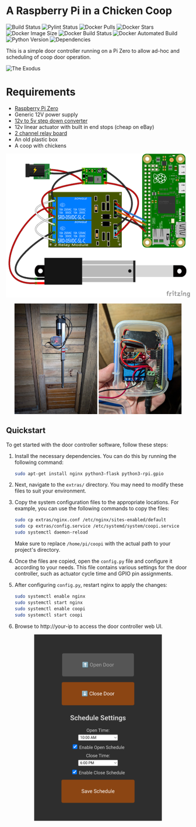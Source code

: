 # A Raspberry Pi in a Chicken Coop

![Build Status](https://github.com/lmacka/coopi/actions/workflows/docker-build.yml/badge.svg)
![Pylint Status](https://github.com/lmacka/coopi/actions/workflows/pylint.yml/badge.svg)
![Docker Pulls](https://img.shields.io/docker/pulls/lmacka/coopi)
![Docker Stars](https://img.shields.io/docker/stars/lmacka/coopi)
![Docker Image Size](https://img.shields.io/docker/image-size/lmacka/coopi/latest)
![Docker Build Status](https://img.shields.io/docker/cloud/build/lmacka/coopi)
![Docker Automated Build](https://img.shields.io/docker/automated/lmacka/coopi)
![Python Version](https://img.shields.io/badge/python-3.11-blue)
![Dependencies](https://img.shields.io/librariesio/github/lmacka/coopi)


This is a simple door controller running on a Pi Zero to allow ad-hoc and scheduling of coop door operation.

![The Exodus](static/img/the_exodus.gif)


# Requirements
 - [Raspberry Pi Zero](https://core-electronics.com.au/raspberry-pi-zero-w-wireless.html)
 - Generic 12V power supply
 - [12v to 5v step down converter](https://core-electronics.com.au/buck-converter-6-20v-to-5v-3a.html)
 - 12v linear actuator with built in end stops (cheap on eBay)
 - [2 channel relay board](https://core-electronics.com.au/5v-2-channel-relay-module-10a.html)
 - An old plastic box
 - A coop with chickens


![Circuit design](static/img/sketch.png)

<p align="center">
  <a href="static/img/door.jpg"><img src="static/img/door.jpg" alt="Finished installation" width="45%"/></a>
  <a href="static/img/controller.jpg"><img src="static/img/controller.jpg" alt="Controller" width="45%"/></a>
</p>




## Quickstart
To get started with the door controller software, follow these steps:

1. Install the necessary dependencies. You can do this by running the following command:

    ```bash
    sudo apt-get install nginx python3-flask python3-rpi.gpio
    ```

2. Next, navigate to the `extras/` directory. You may need to modify these files to suit your environment.

3. Copy the system configuration files to the appropriate locations. For example, you can use the following commands to copy the files:

    ```bash
    sudo cp extras/nginx.conf /etc/nginx/sites-enabled/default
    sudo cp extras/config.service /etc/systemd/system/coopi.service
    sudo systemctl daemon-reload
    ```

    Make sure to replace `/home/pi/coopi` with the actual path to your project's directory.

4. Once the files are copied, open the `config.py` file and configure it according to your needs. This file contains various settings for the door controller, such as actuator cycle time and GPIO pin assignments.

5. After configuring `config.py`, restart nginx to apply the changes:

    ```bash
    sudo systemctl enable nginx
    sudo systemctl start nginx
    sudo systemctl enable coopi
    sudo systemctl start coopi
    ```
6. Browse to http://your-ip to access the door controller web UI.

<p align="center">
  <img src="static/img/screenshot.png" alt="UI" style="width: 350px;"/>
</p>